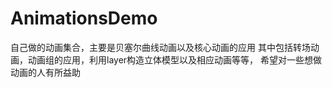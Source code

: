 # AnimationsDemo
自己做的动画集合，主要是贝塞尔曲线动画以及核心动画的应用
其中包括转场动画，动画组的应用，利用layer构造立体模型以及相应动画等等，
希望对一些想做动画的人有所益助
